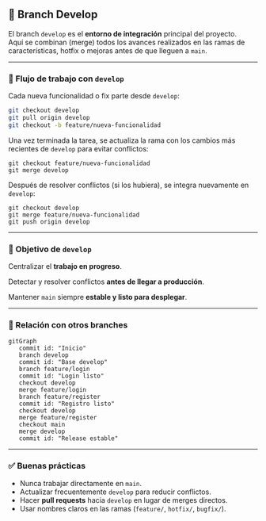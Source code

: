 ## 🌱 Branch Develop

El branch `develop` es el **entorno de integración** principal del proyecto.  
Aquí se combinan (merge) todos los avances realizados en las ramas de características, hotfix o mejoras antes de que lleguen a `main`.

------

### 🔄 Flujo de trabajo con `develop`

Cada nueva funcionalidad o fix parte desde `develop`:
```bash
git checkout develop
git pull origin develop
git checkout -b feature/nueva-funcionalidad
```

Una vez terminada la tarea, se actualiza la rama con los cambios más recientes de `develop` para evitar conflictos:

```
git checkout feature/nueva-funcionalidad
git merge develop
```

Después de resolver conflictos (si los hubiera), se integra nuevamente en `develop`:

```
git checkout develop
git merge feature/nueva-funcionalidad
git push origin develop
```

------

### 🚧 Objetivo de `develop`

Centralizar el **trabajo en progreso**.

Detectar y resolver conflictos **antes de llegar a producción**.

Mantener `main` siempre **estable y listo para desplegar**.

------

### 🧩 Relación con otros branches

```mermaid
gitGraph
   commit id: "Inicio"
   branch develop
   commit id: "Base develop"
   branch feature/login
   commit id: "Login listo"
   checkout develop
   merge feature/login
   branch feature/register
   commit id: "Registro listo"
   checkout develop
   merge feature/register
   checkout main
   merge develop
   commit id: "Release estable"
```

------

### ✅ Buenas prácticas

- Nunca trabajar directamente en `main`.
- Actualizar frecuentemente `develop` para reducir conflictos.
- Hacer **pull requests** hacia `develop` en lugar de merges directos.
- Usar nombres claros en las ramas (`feature/`, `hotfix/`, `bugfix/`).